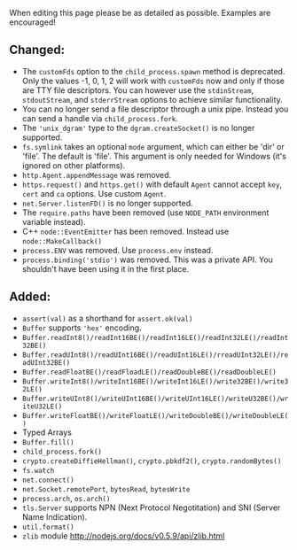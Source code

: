 When editing this page please be as detailed as possible. Examples are encouraged!

## Changed:

 * The `customFds` option to the `child_process.spawn` method is deprecated. Only the values -1, 0, 1, 2 will work with `customFds` now and only if those are TTY file descriptors. You can however use the `stdinStream`, `stdoutStream`, and `stderrStream` options to achieve similar functionality.
 * You can no longer send a file descriptor through a unix pipe. Instead you can send a handle via `child_process.fork`.
 * The `'unix_dgram'` type to the `dgram.createSocket()` is no longer supported.
 * `fs.symlink` takes an optional `mode` argument, which can either be 'dir' or 'file'.  The default is 'file'.  This argument is only needed for Windows (it's ignored on other platforms).
 * `http.Agent.appendMessage` was removed.
 * `https.request()` and `https.get()` with default `Agent` cannot accept `key`, `cert` and `ca` options. Use custom `Agent`.
 * `net.Server.listenFD()` is no longer supported.
 * The `require.paths` have been removed (use `NODE_PATH` environment variable instead).
 * C++ `node::EventEmitter` has been removed. Instead use `node::MakeCallback()`
 * `process.ENV` was removed. Use `process.env` instead.
 * `process.binding('stdio')` was removed. This was a private API. You shouldn't have been using it in the first place.

## Added:

 * `assert(val)` as a shorthand for `assert.ok(val)`
 * `Buffer` supports `'hex'` encoding.
 * `Buffer.readInt8()/readInt16BE()/readInt16LE()/readInt32LE()/readInt32BE()`
 * `Buffer.readUInt8()/readUInt16BE()/readUInt16LE()/rreadUInt32LE()/readUInt32BE()`
 * `Buffer.readFloatBE()/readFloadLE()/readDoubleBE()/readDoubleLE()`
 * `Buffer.writeInt8()/writeInt16BE()/writeInt16LE()/write32BE()/write32LE()`
 * `Buffer.writeUInt8()/writeUInt16BE()/writeUInt16LE()/writeU32BE()/writeU32LE()`
 * `Buffer.writeFloatBE()/writeFloatLE()/writeDoubleBE()/writeDoubleLE()`
 * Typed Arrays
 * `Buffer.fill()`
 * `child_process.fork()`
 * `crypto.createDiffieHellman()`, `crypto.pbkdf2()`, `crypto.randomBytes()`
 * `fs.watch`
 * `net.connect()`
 * `net.Socket.remotePort`, `bytesRead`, `bytesWrite`
 * `process.arch`, `os.arch()`
 * `tls.Server` supports NPN (Next Protocol Negotitation) and SNI (Server Name Indication).
 * `util.format()`
 * `zlib` module http://nodejs.org/docs/v0.5.9/api/zlib.html
